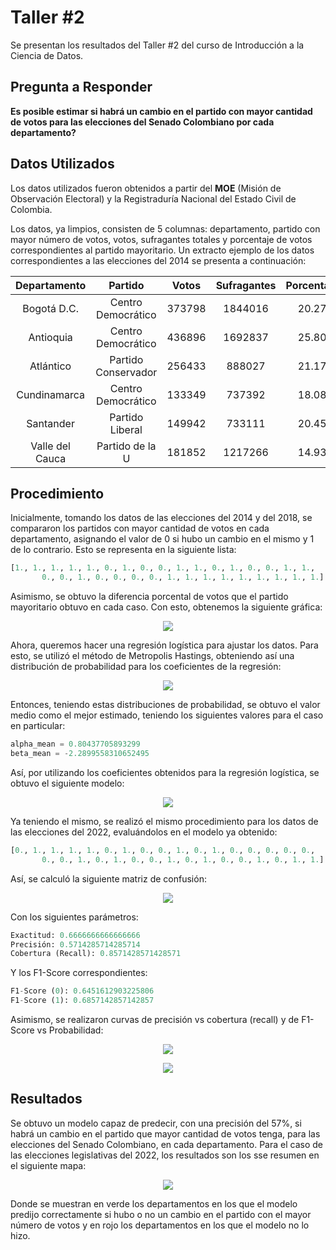 # Taller #2
Se presentan los resultados del Taller #2 del curso de Introducción a la Ciencia de Datos.

## Pregunta a Responder
**Es posible estimar si habrá un cambio en el partido con mayor cantidad de votos para las elecciones del Senado Colombiano por cada departamento?**

## Datos Utilizados
Los datos utilizados fueron obtenidos a partir del **MOE** (Misión de Observación Electoral) y la Registraduría Nacional del Estado Civil de Colombia.

Los datos, ya limpios, consisten de 5 columnas: departamento, partido con mayor número de votos, votos, sufragantes totales y porcentaje de votos correspondientes al partido mayoritario. Un extracto ejemplo de los datos correspondientes a las elecciones del 2014 se presenta a continuación:

| Departamento | Partido | Votos | Sufragantes | Porcentaje |
| :---: | :---: | :---: | :---: | :---: |
| Bogotá D.C. | Centro Democrático | 373798 | 1844016 | 20.27 |
| Antioquia | Centro Democrático | 436896 | 1692837 | 25.80 |
| Atlántico | Partido Conservador | 256433 | 888027 | 21.17 |
| Cundinamarca | Centro Democrático | 133349 | 737392 | 18.08 |
| Santander | Partido Liberal | 149942 | 733111 | 20.45 |
| Valle del Cauca | Partido de la U | 181852 | 1217266 | 14.93 |

## Procedimiento

Inicialmente, tomando los datos de las elecciones del 2014 y del 2018, se compararon los partidos con mayor cantidad de votos en cada departamento, asignando el valor de 0 si hubo un cambio en el mismo y 1 de lo contrario. Esto se representa en la siguiente lista:

```python
[1., 1., 1., 1., 1., 0., 1., 0., 0., 1., 1., 0., 1., 0., 0., 1., 1.,
       0., 0., 1., 0., 0., 0., 0., 1., 1., 1., 1., 1., 1., 1., 1., 1.]
```

Asimismo, se obtuvo la diferencia porcental de votos que el partido mayoritario obtuvo en cada caso. Con esto, obtenemos la siguiente gráfica:

<p align="center">
  <img src="https://github.com/MiguelPerilla2233/Proyecto2/blob/main/results/data.png?raw=true">
</p>

Ahora, queremos hacer una regresión logística para ajustar los datos. Para esto, se utilizó el método de Metropolis Hastings, obteniendo así una distribución de probabilidad para los coeficientes de la regresión:

<p align="center">
  <img src="https://github.com/MiguelPerilla2233/Proyecto2/blob/main/results/alphasbetas.png?raw=true">
</p>

Entonces, teniendo estas distribuciones de probabilidad, se obtuvo el valor medio como el mejor estimado, teniendo los siguientes valores para el caso en particular:

```python
alpha_mean = 0.80437705893299
beta_mean = -2.2899558310652495
```

Así, por utilizando los coeficientes obtenidos para la regresión logística, se obtuvo el siguiente modelo:

<p align="center">
  <img src="https://github.com/MiguelPerilla2233/Proyecto2/blob/main/results/model.png?raw=true">
</p>

Ya teniendo el mismo, se realizó el mismo procedimiento para los datos de las elecciones del 2022, evaluándolos en el modelo ya obtenido:

```python
[0., 1., 1., 1., 1., 0., 1., 0., 0., 1., 0., 1., 0., 0., 0., 0., 0.,
       0., 0., 1., 0., 1., 0., 0., 1., 0., 1., 0., 0., 1., 0., 1., 1.]
```

Así, se calculó la siguiente matriz de confusión:

<p align="center">
  <img src="https://github.com/MiguelPerilla2233/Proyecto2/blob/main/results/confusion_matrix.png?raw=true">
</p>

Con los siguientes parámetros:

```python
Exactitud: 0.6666666666666666
Precisión: 0.5714285714285714
Cobertura (Recall): 0.8571428571428571
```

Y los F1-Score correspondientes:

```python
F1-Score (0): 0.6451612903225806
F1-Score (1): 0.6857142857142857
```

Asimismo, se realizaron curvas de precisión vs cobertura (recall) y de F1-Score vs Probabilidad:

<p align="center">
  <img src="https://github.com/MiguelPerilla2233/Proyecto2/blob/main/results/recall_precision.png?raw=true">
</p>

<p align="center">
  <img src="https://github.com/MiguelPerilla2233/Proyecto2/blob/main/results/probability_f1score.png?raw=true">
</p>

## Resultados

Se obtuvo un modelo capaz de predecir, con una precisión del 57%, si habrá un cambio en el partido que mayor cantidad de votos tenga, para las elecciones del Senado Colombiano, en cada departamento. Para el caso de las elecciones legislativas del 2022, los resultados son los sse resumen en el siguiente mapa:

<!--- https://simplemaps.com/custom/country/jpO8h3sO#states --->

<p align="center">
  <img src="https://github.com/MiguelPerilla2233/Proyecto2/blob/main/results/map.png?raw=true">
</p>

Donde se muestran en verde los departamentos en los que el modelo predijo correctamente si hubo o no un cambio en el partido con el mayor número de votos y en rojo los departamentos en los que el modelo no lo hizo.
